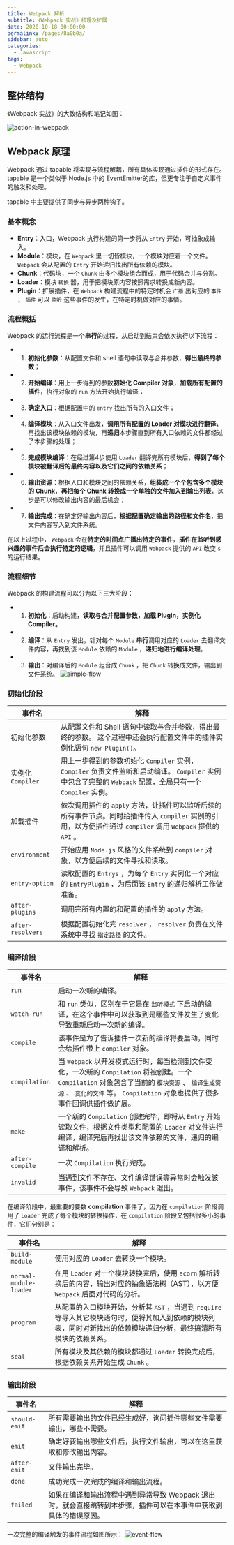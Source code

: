 ```yaml
---
title: Webpack 解析
subtitle: 《Webpack 实战》梳理及扩展
date: 2020-10-18 00:00:00
permalink: /pages/8a0b0a/
sidebar: auto
categories: 
  - Javascript
tags: 
  - Webpack
---
```

## 整体结构
《Webpack 实战》的大致结构和笔记如图：

![action-in-webpack](~@assets/posts/webpack/action-in-webpack.png)
## Webpack 原理
Webpack 通过 tapable 将实现与流程解耦，所有具体实现通过插件的形式存在。tapable 是一个类似于 Node.js 中的 EventEmitter的库，但更专注于自定义事件的触发和处理。

tapable 中主要提供了同步与异步两种钩子。
### 基本概念
- **Entry**：入口，Webpack 执行构建的第一步将从 `Entry` 开始，可抽象成输入。
- **Module**：模块，在 `Webpack` 里一切皆模块，一个模块对应着一个文件。 `Webpack` 会从配置的 `Entry` 开始递归找出所有依赖的模块。
- **Chunk**：代码块，一个 `Chunk` 由多个模块组合而成，用于代码合并与分割。
- **Loader**：模块 `转换` 器，用于把模块原内容按照需求转换成新内容。
- **Plugin**：扩展插件，在 `Webpack` 构建流程中的特定时机会 `广播` 出对应的 `事件` ， `插件` 可以 `监听` 这些事件的发生，在特定时机做对应的事情。
### 流程概括
Webpack 的运行流程是一个**串行**的过程，从启动到结束会依次执行以下流程：
* 1. **初始化参数**：从配置文件和 shell 语句中读取与合并参数，**得出最终的参数**；
* 2. **开始编译**：用上一步得到的参数**初始化 Compiler 对象**，**加载所有配置的插件**，执行对象的 `run` 方法开始执行编译；
* 3. **确定入口**：根据配置中的 `entry` 找出所有的入口文件；
* 4. **编译模块**：从入口文件出发，**调用所有配置的 Loader 对模块进行翻译**，再找出该模块依赖的模块，再**递归**本步骤直到所有入口依赖的文件都经过了本步骤的处理；
* 5. **完成模块编译**：在经过第4步使用 `Loader` 翻译完所有模块后，**得到了每个模块被翻译后的最终内容以及它们之间的依赖关系**；
* 6. **输出资源**：根据入口和模块之间的依赖关系，**组装成一个个包含多个模块的 Chunk**，**再把每个 Chunk 转换成一个单独的文件加入到输出列表**，这步是可以修改输出内容的最后机会；
* 7. **输出完成**：在确定好输出内容后，**根据配置确定输出的路径和文件名**，把文件内容写入到文件系统。

在以上过程中， `Webpack` 会在**特定的时间点广播出特定的事件**，**插件在监听到感兴趣的事件后会执行特定的逻辑**，并且插件可以调用 `Webpack` 提供的 `API` 改变 `s` 的运行结果。
### 流程细节
Webpack 的构建流程可以分为以下三大阶段：
* 1. **初始化**：启动构建，**读取与合并配置参数，加载 Plugin，实例化 Compiler。**
* 2. **编译**：从 `Entry` 发出，针对每个 `Module` **串行**调用对应的 `Loader` 去翻译文件内容，再找到该 `Module` 依赖的 `Module` ，**递归地进行编译处理**。
* 3. **输出**：对编译后的 `Module` 组合成 `Chunk` ，把 `Chunk` 转换成文件，输出到文件系统。
![simple-flow](~@assets/posts/webpack/simple-flow.png)
### 初始化阶段
| 事件名          | 解释                                                         |
| --------------- | ------------------------------------------------------------ |
| 初始化参数      | 从配置文件和 Shell 语句中读取与合并参数，得出最终的参数。 这个过程中还会执行配置文件中的插件实例化语句 `new Plugin()`。 |
| 实例化 `Compiler` | 用上一步得到的参数初始化 `Compiler` 实例， `Compiler` 负责文件监听和启动编译。 `Compiler` 实例中包含了完整的 `Webpack` 配置，全局只有一个 `Compiler` 实例。 |
| 加载插件        | 依次调用插件的 `apply` 方法，让插件可以监听后续的所有事件节点。同时给插件传入 `compiler` 实例的引用，以方便插件通过 `compiler` 调用 `Webpack` 提供的 `API` 。 |
| `environment`     | 开始应用 `Node.js` 风格的文件系统到 `compiler` 对象，以方便后续的文件寻找和读取。 |
| `entry-option`    | 读取配置的 `Entrys` ，为每个 `Entry` 实例化一个对应的 `EntryPlugin` ，为后面该 `Entry` 的递归解析工作做准备。 |
| `after-plugins`   | 调用完所有内置的和配置的插件的 `apply` 方法。                  |
| `after-resolvers` | 根据配置初始化完 `resolver` ， `resolver` 负责在文件系统中寻找 `指定路径` 的文件。 |
### 编译阶段
| 事件名        | 解释                                                         |
| ------------- | ------------------------------------------------------------ |
| `run`           | 启动一次新的编译。                                           |
| `watch-run`     | 和 `run` 类似，区别在于它是在 `监听模式` 下启动的编译，在这个事件中可以获取到是哪些文件发生了变化导致重新启动一次新的编译。 |
| `compile`       | 该事件是为了告诉插件一次新的编译将要启动，同时会给插件带上 `compiler` 对象。 |
| `compilation`   | 当 `Webpack` 以开发模式运行时，每当检测到文件变化，一次新的 `Compilation` 将被创建。一个 `Compilation` 对象包含了当前的 `模块资源` 、 `编译生成资源` 、 `变化的文件` 等。 `Compilation` 对象也提供了很多事件回调供插件做扩展。 |
| `make`          | 一个新的 `Compilation` 创建完毕，即将从 `Entry` 开始读取文件，根据文件类型和配置的 `Loader` 对文件进行编译，编译完后再找出该文件依赖的文件，递归的编译和解析。 |
| `after-compile` | 一次 `Compilation` 执行完成。                                  |
| `invalid`       | 当遇到文件不存在、文件编译错误等异常时会触发该事件，该事件不会导致 `Webpack` 退出。 |

在编译阶段中，最重要的要数 **compilation** 事件了，因为在 `compilation` 阶段调用了 `Loader` 完成了每个模块的转换操作，在 `compilation` 阶段又包括很多小的事件，它们分别是：

| 事件名               | 解释                                                         |
| -------------------- | ------------------------------------------------------------ |
| `build-module`         | 使用对应的 `Loader` 去转换一个模块。                           |
| `normal-module-loader` | 在用 `Loader` 对一个模块转换完后，使用 `acorn` 解析转换后的内容，输出对应的抽象语法树（AST），以方便 `Webpack` 后面对代码的分析。 |
| `program`              | 从配置的入口模块开始，分析其 `AST` ，当遇到 `require` 等导入其它模块语句时，便将其加入到依赖的模块列表，同时对新找出的依赖模块递归分析，最终搞清所有模块的依赖关系。 |
| `seal`                 | 所有模块及其依赖的模块都通过 `Loader` 转换完成后，根据依赖关系开始生成 `Chunk` 。 |

### 输出阶段
| 事件名      | 解释                                                         |
| ----------- | ------------------------------------------------------------ |
| `should-emit` | 所有需要输出的文件已经生成好，询问插件哪些文件需要输出，哪些不需要。 |
| `emit`        | 确定好要输出哪些文件后，执行文件输出，可以在这里获取和修改输出内容。 |
| `after-emit`  | 文件输出完毕。                                               |
| `done`        | 成功完成一次完成的编译和输出流程。                           |
| `failed`      | 如果在编译和输出流程中遇到异常导致 Webpack 退出时，就会直接跳转到本步骤，插件可以在本事件中获取到具体的错误原因。 |

一次完整的编译触发的事件流程如图所示：
![event-flow](~@assets/posts/webpack/event-flow.png)
